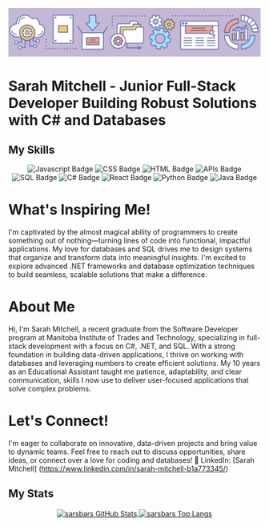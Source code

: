 ![My GitHub 1 Image](./github-header-purple.png)

# Sarah Mitchell - Junior Full-Stack Developer Building Robust Solutions with C# and Databases

## My Skills

<p align="center">
  <img src="https://img.shields.io/badge/Javascript-CBB8D5" alt="Javascript Badge">
  <img src="https://img.shields.io/badge/CSS-A7DFFB" alt="CSS Badge">
  <img src="https://img.shields.io/badge/HTML-F8CD71" alt="HTML Badge">
  <img src="https://img.shields.io/badge/API-EDA594" alt="APIs Badge">
  <img src="https://img.shields.io/badge/SQL-CBB8D5" alt="SQL Badge">
  <img src="https://img.shields.io/badge/C%23-F8CD71" alt="C# Badge">
  <img src="https://img.shields.io/badge/React-A7DFFB" alt="React Badge">
  <img src="https://img.shields.io/badge/Python-EDA594" alt="Python Badge">
  <img src="https://img.shields.io/badge/Java-CBB8D5" alt="Java Badge">
</p>

# What's Inspiring Me!

I'm captivated by the almost magical ability of programmers to create something out of nothing—turning lines of code into functional, impactful applications. My love for databases and SQL drives me to design systems that organize and transform data into meaningful insights. I'm excited to explore advanced .NET frameworks and database optimization techniques to build seamless, scalable solutions that make a difference.

# About Me

Hi, I'm Sarah Mitchell, a recent graduate from the Software Developer program at Manitoba Institute of Trades and Technology, specializing in full-stack development with a focus on C#, .NET, and SQL. With a strong foundation in building data-driven applications, I thrive on working with databases and leveraging numbers to create efficient solutions. My 10 years as an Educational Assistant taught me patience, adaptability, and clear communication, skills I now use to deliver user-focused applications that solve complex problems.

# Let's Connect!

I'm eager to collaborate on innovative, data-driven projects and bring value to dynamic teams. Feel free to reach out to discuss opportunities, share ideas, or connect over a love for coding and databases!
🔗 LinkedIn: [Sarah Mitchell] (https://www.linkedin.com/in/sarah-mitchell-b1a773345/)



## My Stats

<p align="center">
  <a href="https://github.com/sarsbars/github-readme-stats">
    <img align="center" src="https://github-readme-stats.vercel.app/api?username=sarsbars&show_icons=true&theme=radical" alt="sarsbars GitHub Stats" width="600" height="300" />
  </a>
  <a href="https://github.com/sarsbars/github-readme-stats">
    <img align="center" src="https://github-readme-stats.vercel.app/api/top-langs/?username=sarsbars&layout=compact&theme=radical" alt="sarsbars Top Langs" width="400" height="200" />
  </a>
</p>


